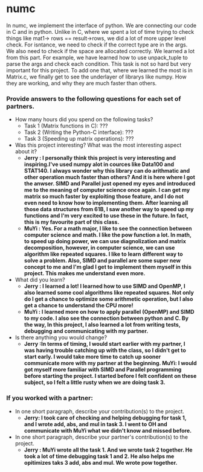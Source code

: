 # numc
In numc, we implement the interface of python. We are connecting our code in C and in python. Unlike in C, where we spent a lot of time trying to check things like mat1-> rows == result->rows, we did a lot of more upper level check. For isntance, we need to check if the correct type are in the args. We also need to check if the space are allocated correctly. We learned a lot from this part. For example, we have learned how to use unpack_tuple to parse the args and check each condition. This task is not so hard but very important for this project. To add one that, where we learned the most is in Matrix.c, we finally get to see the underlayer of librarys like numpy. How they are working, and why they are much faster than others.

### Provide answers to the following questions for each set of partners.
- How many hours did you spend on the following tasks?
  - Task 1 (Matrix functions in C): ???
  - Task 2 (Writing the Python-C interface): ???
  - Task 3 (Speeding up matrix operations): ???
- Was this project interesting? What was the most interesting aspect about it?
  - <b>Jerry : I personally think this project is very interesting and inspiring.I've used numpy alot in cources like Data100 and STAT140. I always wonder why this library can do arithmatic and other operation much faster than others? And it is here where I got the anwser. SIMD and Parallel just opened my eyes and introduced me to the meaning of computer science once again. I can get my matrix so much faster by exploiting those feature, and I do not even need to know how to implementing them. After learning all those data structures from 61B, I saw another way to speed up my functions and I'm very excited to use these in the future. In fact, this is my favourite part of this class. </b>
  - <b>MuYi : Yes. For a math major, I like to see the connection between computer science and math. I like the pow function a lot. In math, to speed up doing power, we can use diagnolization and matrix decomposition, however, in computer science, we can use algorithm like repeated squares. I like to learn different way to solve a problem. Also, SIMD and parallel are some super new concept to me and I'm glad I get to implement them myself in this project. This makes me understand even more.</b>
- What did you learn?
  - <b>Jerry : I learned a lot! I learned how to use SIMD and OpenMP, I also learned some cool algorithms like repeated squares. Not only do I get a chance to optimize some arithmetic operation, but I also get a chance to understand the CPU more!</b>
  - <b>MuYi : I learned more on how to apply parallel (OpenMP) and SIMD to my code. I also see the connection between python and C. By the way, In this project, I also learned a lot from writing tests, debugging and communicating with my partner.</b>
- Is there anything you would change?
  - <b>Jerry :In terms of timing, I would start earlier with my partner, I was having trouble catching up with the class, so I didn't get to start early. I would take more time to catch up sooner communicate more with my partner at the beginning. 
       MuYi: I would got myself more familiar with SIMD and Parallel programming before starting the project. I started before I felt confident on these subject, so I felt a little rusty when we are doing task 3.</b>

### If you worked with a partner:
- In one short paragraph, describe your contribution(s) to the project.
  - <b>Jerry: I took care of checking and helping debugging for task 1, and I wrote add, abs, and mul in task 3. I went to OH and communicate with MuYi what we didn't know and missed before.</b>
- In one short paragraph, describe your partner's contribution(s) to the project.
  - <b>Jerry : MuYi wrote all the task 1. And we wrote task 2 together. He took a lot of time debugging task 1 and 2. He also helps me opitimizes taks 3 add, abs and mul. We wrote pow together. </b>
